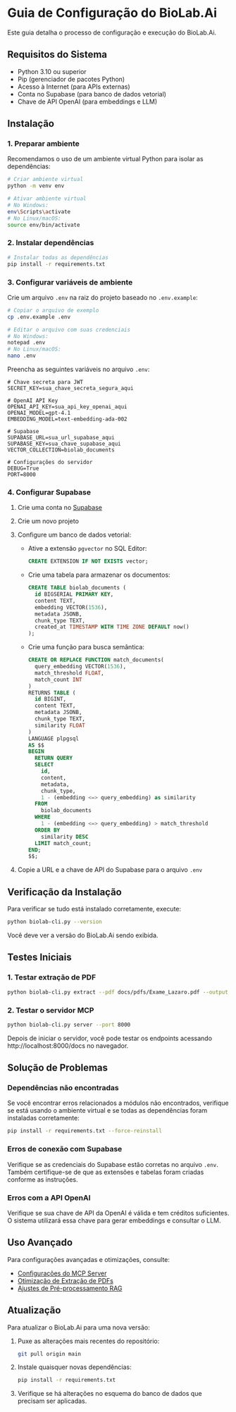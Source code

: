 # Guia de Configuração do BioLab.Ai

Este guia detalha o processo de configuração e execução do BioLab.Ai.

## Requisitos do Sistema

- Python 3.10 ou superior
- Pip (gerenciador de pacotes Python)
- Acesso à Internet (para APIs externas)
- Conta no Supabase (para banco de dados vetorial)
- Chave de API OpenAI (para embeddings e LLM)

## Instalação

### 1. Preparar ambiente

Recomendamos o uso de um ambiente virtual Python para isolar as dependências:

```bash
# Criar ambiente virtual
python -m venv env

# Ativar ambiente virtual
# No Windows:
env\Scripts\activate
# No Linux/macOS:
source env/bin/activate
```

### 2. Instalar dependências

```bash
# Instalar todas as dependências
pip install -r requirements.txt
```

### 3. Configurar variáveis de ambiente

Crie um arquivo `.env` na raiz do projeto baseado no `.env.example`:

```bash
# Copiar o arquivo de exemplo
cp .env.example .env

# Editar o arquivo com suas credenciais
# No Windows:
notepad .env
# No Linux/macOS:
nano .env
```

Preencha as seguintes variáveis no arquivo `.env`:

```
# Chave secreta para JWT
SECRET_KEY=sua_chave_secreta_segura_aqui

# OpenAI API Key
OPENAI_API_KEY=sua_api_key_openai_aqui
OPENAI_MODEL=gpt-4.1
EMBEDDING_MODEL=text-embedding-ada-002

# Supabase
SUPABASE_URL=sua_url_supabase_aqui
SUPABASE_KEY=sua_chave_supabase_aqui
VECTOR_COLLECTION=biolab_documents

# Configurações do servidor
DEBUG=True
PORT=8000
```

### 4. Configurar Supabase

1. Crie uma conta no [Supabase](https://supabase.com/)
2. Crie um novo projeto
3. Configure um banco de dados vetorial:
   - Ative a extensão `pgvector` no SQL Editor:
     ```sql
     CREATE EXTENSION IF NOT EXISTS vector;
     ```
   - Crie uma tabela para armazenar os documentos:
     ```sql
     CREATE TABLE biolab_documents (
       id BIGSERIAL PRIMARY KEY,
       content TEXT,
       embedding VECTOR(1536),
       metadata JSONB,
       chunk_type TEXT,
       created_at TIMESTAMP WITH TIME ZONE DEFAULT now()
     );
     ```
   - Crie uma função para busca semântica:
     ```sql
     CREATE OR REPLACE FUNCTION match_documents(
       query_embedding VECTOR(1536),
       match_threshold FLOAT,
       match_count INT
     )
     RETURNS TABLE (
       id BIGINT,
       content TEXT,
       metadata JSONB,
       chunk_type TEXT,
       similarity FLOAT
     )
     LANGUAGE plpgsql
     AS $$
     BEGIN
       RETURN QUERY
       SELECT
         id,
         content,
         metadata,
         chunk_type,
         1 - (embedding <=> query_embedding) as similarity
       FROM
         biolab_documents
       WHERE
         1 - (embedding <=> query_embedding) > match_threshold
       ORDER BY
         similarity DESC
       LIMIT match_count;
     END;
     $$;
     ```

4. Copie a URL e a chave de API do Supabase para o arquivo `.env`

## Verificação da Instalação

Para verificar se tudo está instalado corretamente, execute:

```bash
python biolab-cli.py --version
```

Você deve ver a versão do BioLab.Ai sendo exibida.

## Testes Iniciais

### 1. Testar extração de PDF

```bash
python biolab-cli.py extract --pdf docs/pdfs/Exame_Lazaro.pdf --output ./output
```

### 2. Testar o servidor MCP

```bash
python biolab-cli.py server --port 8000
```

Depois de iniciar o servidor, você pode testar os endpoints acessando http://localhost:8000/docs no navegador.

## Solução de Problemas

### Dependências não encontradas

Se você encontrar erros relacionados a módulos não encontrados, verifique se está usando o ambiente virtual e se todas as dependências foram instaladas corretamente:

```bash
pip install -r requirements.txt --force-reinstall
```

### Erros de conexão com Supabase

Verifique se as credenciais do Supabase estão corretas no arquivo `.env`. Também certifique-se de que as extensões e tabelas foram criadas conforme as instruções.

### Erros com a API OpenAI

Verifique se sua chave de API da OpenAI é válida e tem créditos suficientes. O sistema utilizará essa chave para gerar embeddings e consultar o LLM.

## Uso Avançado

Para configurações avançadas e otimizações, consulte:

- [Configurações do MCP Server](ai_principal/mcp_server/README.md)
- [Otimização de Extração de PDFs](ai_principal/pdf_extraction/README.md)
- [Ajustes de Pré-processamento RAG](ai_principal/rag_preprocessing/README.md)

## Atualização

Para atualizar o BioLab.Ai para uma nova versão:

1. Puxe as alterações mais recentes do repositório:
   ```bash
   git pull origin main
   ```

2. Instale quaisquer novas dependências:
   ```bash
   pip install -r requirements.txt
   ```

3. Verifique se há alterações no esquema do banco de dados que precisam ser aplicadas.